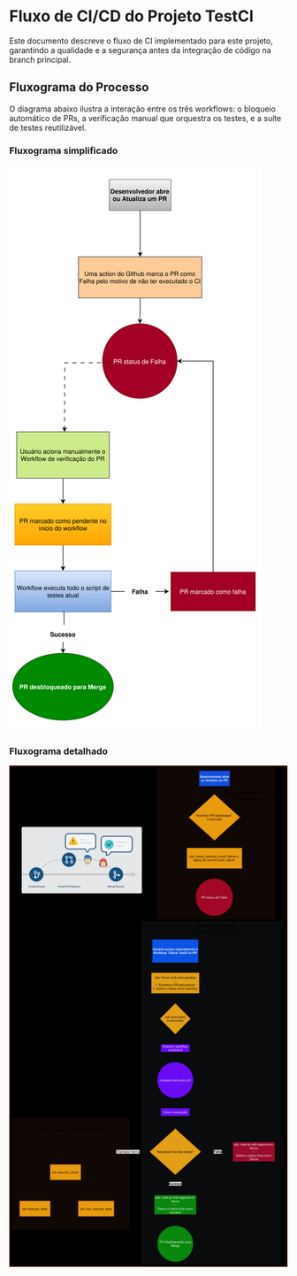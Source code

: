 # Fluxo de CI/CD do Projeto TestCI

Este documento descreve o fluxo de CI implementado para este projeto, garantindo a qualidade e a segurança antes da integração de código na branch principal.

## Fluxograma do Processo

O diagrama abaixo ilustra a interação entre os três workflows: o bloqueio automático de PRs, a verificação manual que orquestra os testes, e a suíte de testes reutilizável.

### Fluxograma simplificado

![Pré-visualização do Fluxograma simplificado](./diagrams/simplified_flowchart.svg)

### Fluxograma detalhado

![Pré-visualização do Fluxograma detalhado](./diagrams/flowchart.svg)
